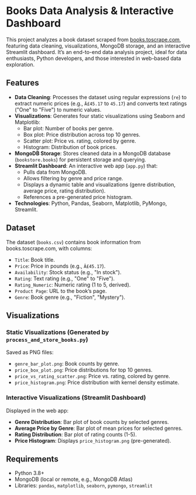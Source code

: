 # Books Data Analysis & Interactive Dashboard

This project analyzes a book dataset scraped from [books.toscrape.com](https://books.toscrape.com), featuring data cleaning, visualizations, MongoDB storage, and an interactive Streamlit dashboard. It’s an end-to-end data analysis project, ideal for data enthusiasts, Python developers, and those interested in web-based data exploration.

## Features
- **Data Cleaning**: Processes the dataset using regular expressions (`re`) to extract numeric prices (e.g., `Â£45.17` to `45.17`) and converts text ratings ("One" to "Five") to numeric values.
- **Visualizations**: Generates four static visualizations using Seaborn and Matplotlib:
  - Bar plot: Number of books per genre.
  - Box plot: Price distribution across top 10 genres.
  - Scatter plot: Price vs. rating, colored by genre.
  - Histogram: Distribution of book prices.
- **MongoDB Storage**: Stores cleaned data in a MongoDB database (`bookstore.books`) for persistent storage and querying.
- **Streamlit Dashboard**: An interactive web app (`app.py`) that:
  - Pulls data from MongoDB.
  - Allows filtering by genre and price range.
  - Displays a dynamic table and visualizations (genre distribution, average price, rating distribution).
  - References a pre-generated price histogram.
- **Technologies**: Python, Pandas, Seaborn, Matplotlib, PyMongo, Streamlit.

## Dataset
The dataset (`books.csv`) contains book information from books.toscrape.com, with columns:
- `Title`: Book title.
- `Price`: Price in pounds (e.g., `Â£45.17`).
- `Availability`: Stock status (e.g., "In stock").
- `Rating`: Text rating (e.g., "One" to "Five").
- `Rating_Numeric`: Numeric rating (1 to 5, derived).
- `Product Page`: URL to the book’s page.
- `Genre`: Book genre (e.g., "Fiction", "Mystery").

## Visualizations
### Static Visualizations (Generated by `process_and_store_books.py`)
Saved as PNG files:
- `genre_bar_plot.png`: Book counts by genre.
- `price_box_plot.png`: Price distributions for top 10 genres.
- `price_vs_rating_scatter.png`: Price vs. rating, colored by genre.
- `price_histogram.png`: Price distribution with kernel density estimate.

### Interactive Visualizations (Streamlit Dashboard)
Displayed in the web app:
- **Genre Distribution**: Bar plot of book counts by selected genres.
- **Average Price by Genre**: Bar plot of mean prices for selected genres.
- **Rating Distribution**: Bar plot of rating counts (1-5).
- **Price Histogram**: Displays `price_histogram.png` (pre-generated).

## Requirements
- Python 3.8+
- MongoDB (local or remote, e.g., MongoDB Atlas)
- Libraries: `pandas`, `matplotlib`, `seaborn`, `pymongo`, `streamlit`
